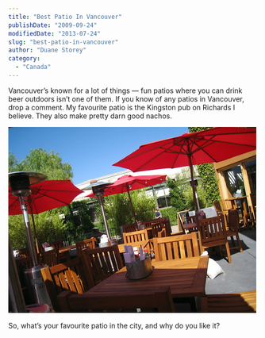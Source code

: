 ```yaml
---
title: "Best Patio In Vancouver"
publishDate: "2009-09-24"
modifiedDate: "2013-07-24"
slug: "best-patio-in-vancouver"
author: "Duane Storey"
category:
  - "Canada"
---
```


Vancouver’s known for a lot of things — fun patios where you can drink beer outdoors isn’t one of them. If you know of any patios in Vancouver, drop a comment. My favourite patio is the Kingston pub on Richards I believe. They also make pretty darn good nachos.

![Patios](_images/best-patio-in-vancouver-1.jpg)

So, what’s your favourite patio in the city, and why do you like it?